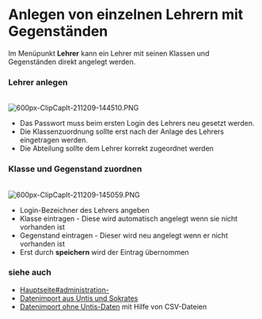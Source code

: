 # Anlegen von einzelnen Lehrern mit Gegenständen
Im Menüpunkt **Lehrer** kann ein Lehrer mit seinen Klassen und Gegenständen direkt angelegt werden.
###  Lehrer anlegen 
<br>![600px-ClipCapIt-211209-144510.PNG](600px-ClipCapIt-211209-144510.PNG)
* Das Passwort muss beim ersten Login des Lehrers neu gesetzt werden.
* Die Klassenzuordnung sollte erst nach der Anlage des Lehrers eingetragen werden.
* Die Abteilung sollte dem Lehrer korrekt zugeordnet werden

###  Klasse und Gegenstand zuordnen 
<br>![600px-ClipCapIt-211209-145059.PNG](600px-ClipCapIt-211209-145059.PNG)
* Login-Bezeichner des Lehrers angeben
* Klasse eintragen - Diese wird automatisch angelegt wenn sie nicht vorhanden ist
* Gegenstand eintragen - Dieser wird neu angelegt wenn er nicht vorhanden ist
* Erst durch **speichern** wird der Eintrag übernommen

###  siehe auch 
* [Hauptseite#administration-](../Hauptseite/index.md#administration-)
* [Datenimport aus Untis und Sokrates](../Datenimport/index.md)
* [Datenimport ohne Untis-Daten](../DatenimportohneUntis-Daten/index.md) mit Hilfe von CSV-Dateien

